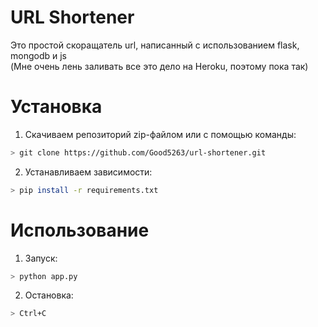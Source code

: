 # URL Shortener
Это простой скоращатель url, написанный с использованием flask, mongodb и js<br>
(Мне очень лень заливать все это дело на Heroku, поэтому пока так)

# Установка
1) Скачиваем репозиторий zip-файлом или с помощью команды:
```bash
> git clone https://github.com/Good5263/url-shortener.git
```
2) Устанавливаем зависимости:
```bash
> pip install -r requirements.txt
```

# Использование
1) Запуск:
```bash
> python app.py
```
2) Остановка:
```bash
> Ctrl+C  
```
